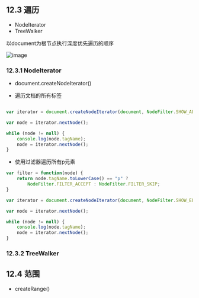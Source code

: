 


## 12.3 遍历

- NodeIterator
- TreeWalker

以document为根节点执行深度优先遍历的顺序

![image](https://cdn.nlark.com/yuque/0/2020/png/419446/1589509355226-e3c7f3d3-2f0e-4ccb-8279-70a19c2a6bb3.png)


### 12.3.1 NodeIterator

- document.createNodeIterator()

- 遍历文档的所有标签

```js

var iterator = document.createNodeIterator(document, NodeFilter.SHOW_ALL, null, false);

var node = iterator.nextNode();

while (node != null) {
    console.log(node.tagName);
    node = iterator.nextNode();
}
```
- 使用过滤器遍历所有p元素

```js
var filter = function(node) {
    return node.tagName.toLowerCase() == "p" ?
        NodeFilter.FILTER_ACCEPT : NodeFilter.FILTER_SKIP;
}

var iterator = document.createNodeIterator(document, NodeFilter.SHOW_ELEMENT, filter, false);

var node = iterator.nextNode();

while (node != null) {
    console.log(node.tagName);
    node = iterator.nextNode();
}
```

### 12.3.2 TreeWalker


## 12.4 范围


- createRange()






























